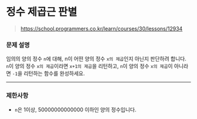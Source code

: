# 정수 제곱근 판별

> https://school.programmers.co.kr/learn/courses/30/lessons/12934

### 문제 설명

임의의 양의 정수 `n`에 대해, n이 어떤 양의 정수 `x의 제곱`인지 아닌지 판단하려 합니다.  
`n`이 양의 정수 `x의 제곱`이라면 `x+1의 제곱`을 리턴하고, `n`이 양의 정수 `x의 제곱`이 아니라면 `-1`을 리턴하는 함수를 완성하세요.

-----

### 제한사항

- `n`은 1이상, 50000000000000 이하인 양의 정수입니다.